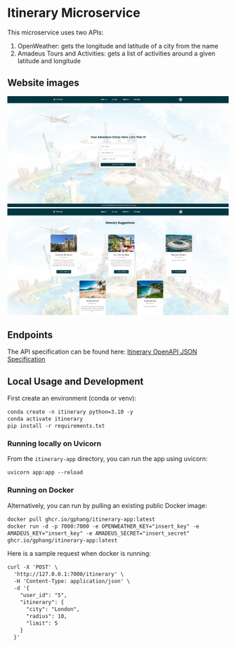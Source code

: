 # Itinerary Microservice

This microservice uses two APIs:
1. OpenWeather: gets the longitude and latitude of a city from the name
2. Amadeus Tours and Activities: gets a list of activities around a given latitude and longitude


## Website images

![Itinerary search](./web_images/itinerary_search.png)
![Itinerary results](./web_images/itinerary_results.png)


## Endpoints
The API specification can be found here:
[Itinerary OpenAPI JSON Specification](./docs/openapi.json)


## Local Usage and Development
First create an environment (conda or venv):

```
conda create -n itinerary python=3.10 -y
conda activate itinerary
pip install -r requirements.txt
```


### Running locally on Uvicorn

From the `itinerary-app` directory, you can run the app using uvicorn:

```
uvicorn app:app --reload
```


### Running on Docker
Alternatively, you can run by pulling an existing public Docker image:

```
docker pull ghcr.io/gphang/itinerary-app:latest
docker run -d -p 7000:7000 -e OPENWEATHER_KEY="insert_key" -e AMADEUS_KEY="insert_key" -e AMADEUS_SECRET="insert_secret" ghcr.io/gphang/itinerary-app:latest
```

Here is a sample request when docker is running:

```
curl -X 'POST' \
  'http://127.0.0.1:7000/itinerary' \
  -H 'Content-Type: application/json' \
  -d '{
    "user_id": "5",
    "itinerary": {
      "city": "London",
      "radius": 10,
      "limit": 5
    }
  }'
```